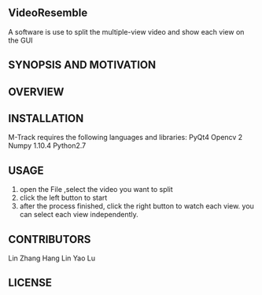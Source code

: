 ##  VideoResemble

A software is use to split the multiple-view video and show each view on the GUI

## SYNOPSIS AND MOTIVATION



## OVERVIEW


## INSTALLATION
M-Track requires the following languages and libraries:
PyQt4 
Opencv 2
Numpy 1.10.4
Python2.7


## USAGE
1. open the File ,select the video you want to split
2. click the left button to start 
3. after the process finished,  click the right button to watch each view. 
you can select each view independently. 

## CONTRIBUTORS
Lin Zhang
Hang Lin
Yao Lu


## LICENSE

